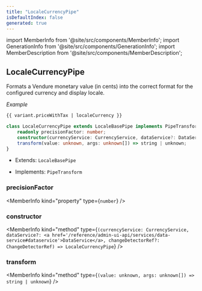 ```yaml
---
title: "LocaleCurrencyPipe"
isDefaultIndex: false
generated: true
---
```

<!-- This file was generated from the Vendure source. Do not modify. Instead, re-run the "docs:build" script -->
import MemberInfo from '@site/src/components/MemberInfo';
import GenerationInfo from '@site/src/components/GenerationInfo';
import MemberDescription from '@site/src/components/MemberDescription';


## LocaleCurrencyPipe

<GenerationInfo sourceFile="packages/admin-ui/src/lib/core/src/shared/pipes/locale-currency.pipe.ts" sourceLine="20" packageName="@bb-vendure/admin-ui" />

Formats a Vendure monetary value (in cents) into the correct format for the configured currency and display
locale.

*Example*

```HTML
{{ variant.priceWithTax | localeCurrency }}
```

```ts title="Signature"
class LocaleCurrencyPipe extends LocaleBasePipe implements PipeTransform {
    readonly precisionFactor: number;
    constructor(currencyService: CurrencyService, dataService?: DataService, changeDetectorRef?: ChangeDetectorRef)
    transform(value: unknown, args: unknown[]) => string | unknown;
}
```
* Extends: <code>LocaleBasePipe</code>


* Implements: <code>PipeTransform</code>



<div className="members-wrapper">

### precisionFactor

<MemberInfo kind="property" type={`number`}   />


### constructor

<MemberInfo kind="method" type={`(currencyService: CurrencyService, dataService?: <a href='/reference/admin-ui-api/services/data-service#dataservice'>DataService</a>, changeDetectorRef?: ChangeDetectorRef) => LocaleCurrencyPipe`}   />


### transform

<MemberInfo kind="method" type={`(value: unknown, args: unknown[]) => string | unknown`}   />




</div>
